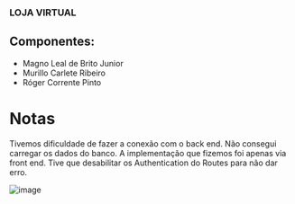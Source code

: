 ### LOJA VIRTUAL
## Componentes:
- Magno Leal de Brito Junior
- Murillo Carlete Ribeiro
- Róger Corrente Pinto
  
# Notas
Tivemos dificuldade de fazer a conexão com o back end. Não consegui carregar os dados do banco. A implementação que fizemos foi apenas via front end. Tive que desabilitar os Authentication do Routes para não dar erro. 

  ![image](https://github.com/user-attachments/assets/62934a7c-c861-4286-95f0-5fa126cf6b40)
